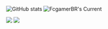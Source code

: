 <!--![dark_repo](https://github-readme-stats.vercel.app/api/pin/?username=FcgamerBR&repo=FcgamerBR&cache_seconds=86400&theme=dark)
![FcgamerBR's GitHub stats](https://github-readme-stats.vercel.app/api?username=FcgamerBR&show_icons=true&hide=contribs,prs&cache_seconds=86700&theme=dark)
https://github.com/anuraghazra/github-readme-stats/blob/master/themes/README.md-->

![GitHub stats](https://github-readme-stats.vercel.app/api?username=FcgamerBR&show_icons=true&theme=transparent&include_all_commits=true&count_private=true)
![FcgamerBR's Current](https://github-readme-streak-stats.herokuapp.com/?user=FcgamerBR&theme=transparent&hide_border=false)

<div> 
  <a href = "mailto:fabricio.craftgamerbr22@gmail.com"><img src="https://img.shields.io/badge/-Gmail-%23333?style=for-the-badge&logo=gmail&logoColor=white" target="_blank"></a>
  <a href="https://www.linkedin.com/in/fabricio-santos-2b5b86236" target="_blank"><img src="https://img.shields.io/badge/-LinkedIn-%230077B5?style=for-the-badge&logo=linkedin&logoColor=white" target="_blank"></a>
</div>
